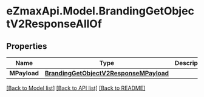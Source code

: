
# eZmaxApi.Model.BrandingGetObjectV2ResponseAllOf

## Properties

Name | Type | Description | Notes
------------ | ------------- | ------------- | -------------
**MPayload** | [**BrandingGetObjectV2ResponseMPayload**](BrandingGetObjectV2ResponseMPayload.md) |  | 

[[Back to Model list]](../README.md#documentation-for-models)
[[Back to API list]](../README.md#documentation-for-api-endpoints)
[[Back to README]](../README.md)

